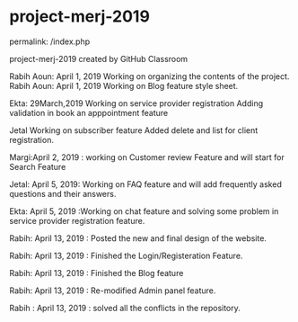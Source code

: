 # project-merj-2019

permalink: /index.php

project-merj-2019 created by GitHub Classroom


Rabih Aoun: April 1, 2019 Working on organizing the contents of the project.
Rabih Aoun: April 1, 2019 Working on Blog feature style sheet.

Ekta: 29March,2019
Working on service provider registration
Adding validation in book an apppointment feature

Jetal
Working on subscriber feature
Added delete and list for client registration.

Margi:April 2, 2019 : working on Customer review Feature and will start for Search Feature 

Jetal: April 5, 2019: Working on FAQ feature and will add frequently asked questions and their answers.

Ekta: April 5, 2019 :Working on chat feature and solving some problem in service provider registration feature.

Rabih: April 13, 2019 : Posted the new and final design of the website.

Rabih: April 13, 2019 : Finished the Login/Registeration Feature.

Rabih: April 13, 2019 : Finished the Blog feature 

Rabih: April 13, 2019 : Re-modified Admin panel feature.

Rabih : April 13, 2019 : solved all the conflicts in the repository.
